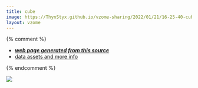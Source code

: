 ```yaml
---
title: cube
image: https://ThynStyx.github.io/vzome-sharing/2022/01/21/16-25-40-cube/cube.png
layout: vzome
---
```


{% comment %}
 - [***web page generated from this source***][post]
 - [data assets and more info][github]

[post]: <https://ThynStyx.github.io/vzome-sharing/2022/01/21/cube-16-25-40.html>
[github]: <https://github.com/ThynStyx/vzome-sharing/tree/main/2022/01/21/16-25-40-cube/>
{% endcomment %}

<vzome-viewer style="width: 100%; height: 65vh;"
       src="https://ThynStyx.github.io/vzome-sharing/2022/01/21/16-25-40-cube/cube.vZome" >
  <img src="https://ThynStyx.github.io/vzome-sharing/2022/01/21/16-25-40-cube/cube.png" />
</vzome-viewer>